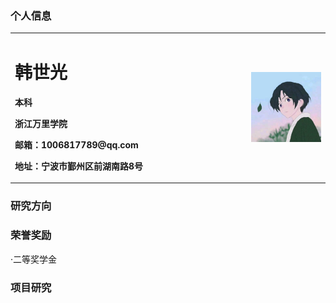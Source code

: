### 个人信息
<table border="0">
  <tr>
    <td width="75%">
      <h1>韩世光</h1>
      <p><b>本科</b></p>
      <p><b>浙江万里学院</b></p>
      <p><b>邮箱：1006817789@qq.com</b></p>
      <p><b>地址：宁波市鄞州区前湖南路8号</b></p>
      </td>
    <td width="25%">
      <img src="/zhengjianzhao.jpg" width="100%">
      </td>
    </tr>
  </table>
  
  ### 研究方向
  
  ### 荣誉奖励
  ·二等奖学金
  
  ### 项目研究
  
      
